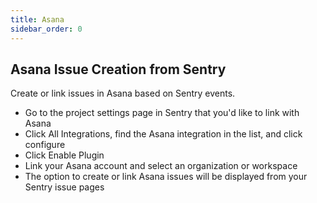 ```yaml
---
title: Asana
sidebar_order: 0
---
```


Asana Issue Creation from Sentry
--------------------------------

Create or link issues in Asana based on Sentry events.

-   Go to the project settings page in Sentry that you\'d like to link
    with Asana
-   Click All Integrations, find the Asana integration in the list, and
    click configure
-   Click Enable Plugin
-   Link your Asana account and select an organization or workspace
-   The option to create or link Asana issues will be displayed from
    your Sentry issue pages
